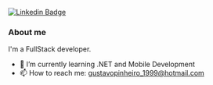 
[![Linkedin Badge](https://img.shields.io/badge/-LinkedIn-blue?style=flat-square&logo=Linkedin&logoColor=white&link=https://www.linkedin.com/in/gustavo-j-b75957131/)](https://www.linkedin.com/in/gustavo-j-b75957131/)

### About me
I'm a FullStack developer.

- 🌱 I’m currently learning .NET and Mobile Development
- 📫 How to reach me: gustavopinheiro_1999@hotmail.com
<!--
[![Anurag's GitHub stats](https://github-readme-stats.vercel.app/api?username=gustavopjc)](https://github.com/anuraghazra/github-readme-stats)
[![Top Langs](https://github-readme-stats.vercel.app/api/top-langs/?username=gustavopjc)](https://github.com/anuraghazra/github-readme-stats)
-->
<!--
**gustavopjc/gustavopjc** is a ✨ _special_ ✨ repository because its `README.md` (this file) appears on your GitHub profile.

Here are some ideas to get you started:

- 🔭 I’m currently working on ...
- 🌱 I’m currently learning ...
- 👯 I’m looking to collaborate on ...
- 🤔 I’m looking for help with ...
- 💬 Ask me about ...
- 📫 How to reach me: ...
- 😄 Pronouns: ...
- ⚡ Fun fact: ...
-->

